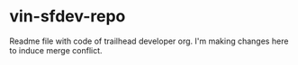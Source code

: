 # vin-sfdev-repo
Readme file with code of trailhead developer org. I'm making changes here to induce merge conflict.
